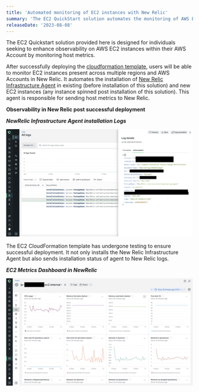 ```yaml
---
title: 'Automated monitoring of EC2 instances with New Relic'
summary: 'The EC2 QuickStart solution automates the monitoring of AWS EC2 instances in New Relic by using a CloudFormation template to install New Relic Infrastructure Agent on the instances.'
releaseDate: '2023-08-08'
---
```


The EC2 Quickstart solution provided here is designed for individuals seeking to enhance observability on AWS EC2 instances within their AWS Account by monitoring host metrics.

After successfully deploying the [cloudformation template](https://github.com/aws-quickstart/quickstart-ct-newrelic-one/blob/main/templates/EC2_Quickstart.yml), users will be able to monitor EC2 instances present across multiple regions and AWS Accounts in New Relic. It automates the installation of [New Relic Infrastructure Agent](https://docs.newrelic.com/docs/infrastructure/install-infrastructure-agent/get-started/install-infrastructure-agent/) in existing (before installation of this solution) and new EC2 instances (any instance spinned post installation of this solution). This agent is responsible for sending host metrics to New Relic.

**Observability in New Relic post successful deployment**
 
***NewRelic Infrastructure Agent installation Logs***


![NewRelic Infrastructure Agent installation Logs](./images/nr_agent_installation_logs.webp "EC2 Metrics")

The EC2 CloudFormation template has undergone testing to ensure successful deployment. It not only installs the New Relic Infrastructure Agent but also sends installation status of agent to New Relic logs.



***EC2 Metrics Dashboard in NewRelic***

![EC2 Metrics Dashboard](./images/ec2_metrics_from_agent.webp "EC2 Metrics")


